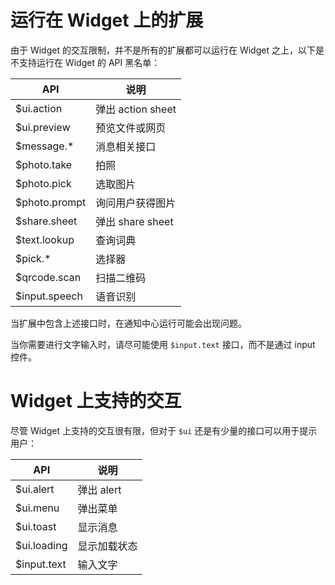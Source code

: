 # 运行在 Widget 上的扩展

由于 Widget 的交互限制，并不是所有的扩展都可以运行在 Widget 之上，以下是不支持运行在 Widget 的 API 黑名单：

API | 说明
---|---
$ui.action | 弹出 action sheet
$ui.preview | 预览文件或网页
$message.* | 消息相关接口
$photo.take | 拍照
$photo.pick | 选取图片
$photo.prompt | 询问用户获得图片
$share.sheet | 弹出 share sheet
$text.lookup | 查询词典
$pick.* | 选择器
$qrcode.scan | 扫描二维码
$input.speech | 语音识别

当扩展中包含上述接口时，在通知中心运行可能会出现问题。

当你需要进行文字输入时，请尽可能使用 `$input.text` 接口，而不是通过 input 控件。

# Widget 上支持的交互

尽管 Widget 上支持的交互很有限，但对于 `$ui` 还是有少量的接口可以用于提示用户：

API | 说明
---|---
$ui.alert | 弹出 alert
$ui.menu | 弹出菜单
$ui.toast | 显示消息
$ui.loading | 显示加载状态
$input.text | 输入文字
